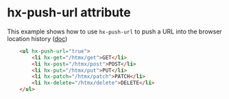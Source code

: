 # hx-push-url attribute

This example shows how to use `hx-push-url` to push a URL into the browser location history ([doc](https://htmx.org/attributes/hx-push-url/))

```html
    <ul hx-push-url="true">
        <li hx-get="/htmx/get">GET</li>
        <li hx-post="/htmx/post">POST</li>
        <li hx-put="/htmx/put">PUT</li>
        <li hx-patch="/htmx/patch">PATCH</li>
        <li hx-delete="/htmx/delete">DELETE</li>
    </ul>
```